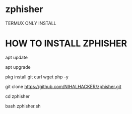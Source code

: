 # zphisher

TERMUX ONLY INSTALL


# HOW TO INSTALL ZPHISHER

apt update



apt upgrade



pkg install git curl wget php -y




git clone https://github.com/NIHALHACKER/zphisher.git




cd zphisher




bash zphisher.sh

